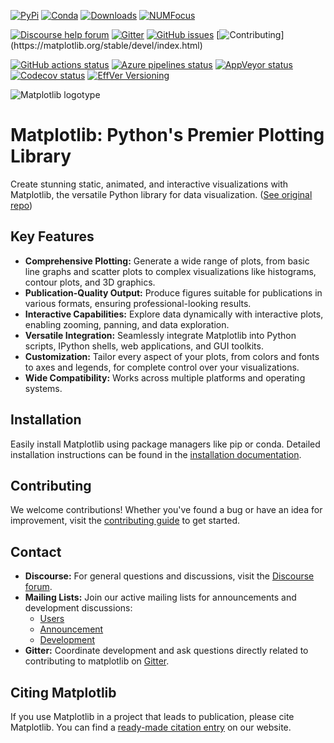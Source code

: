 [![PyPi](https://img.shields.io/pypi/v/matplotlib)](https://pypi.org/project/matplotlib/)
[![Conda](https://img.shields.io/conda/vn/conda-forge/matplotlib)](https://anaconda.org/conda-forge/matplotlib)
[![Downloads](https://img.shields.io/pypi/dm/matplotlib)](https://pypi.org/project/matplotlib)
[![NUMFocus](https://img.shields.io/badge/powered%20by-NumFOCUS-orange.svg?style=flat&colorA=E1523D&colorB=007D8A)](https://numfocus.org)

[![Discourse help forum](https://img.shields.io/badge/help_forum-discourse-blue.svg)](https://discourse.matplotlib.org)
[![Gitter](https://badges.gitter.im/matplotlib/matplotlib.svg)](https://gitter.im/matplotlib/matplotlib)
[![GitHub issues](https://img.shields.io/badge/issue_tracking-github-blue.svg)](https://github.com/matplotlib/matplotlib/issues)
[![Contributing](https://img.shields.io/badge/PR-Welcome-%23FF8300.svg?)](https://matplotlib.org/stable/devel/index.html)

[![GitHub actions status](https://github.com/matplotlib/matplotlib/workflows/Tests/badge.svg)](https://github.com/matplotlib/matplotlib/actions?query=workflow%3ATests)
[![Azure pipelines status](https://dev.azure.com/matplotlib/matplotlib/_apis/build/status/matplotlib.matplotlib?branchName=main)](https://dev.azure.com/matplotlib/matplotlib/_build/latest?definitionId=1&branchName=main)
[![AppVeyor status](https://ci.appveyor.com/api/projects/status/github/matplotlib/matplotlib?branch=main&svg=true)](https://ci.appveyor.com/project/matplotlib/matplotlib)
[![Codecov status](https://codecov.io/github/matplotlib/matplotlib/badge.svg?branch=main&service=github)](https://app.codecov.io/gh/matplotlib/matplotlib)
[![EffVer Versioning](https://img.shields.io/badge/version_scheme-EffVer-0097a7)](https://jacobtomlinson.dev/effver)

![Matplotlib logotype](https://matplotlib.org/_static/logo2.svg)

# Matplotlib: Python's Premier Plotting Library

Create stunning static, animated, and interactive visualizations with Matplotlib, the versatile Python library for data visualization.  ([See original repo](https://github.com/matplotlib/matplotlib))

## Key Features

*   **Comprehensive Plotting:** Generate a wide range of plots, from basic line graphs and scatter plots to complex visualizations like histograms, contour plots, and 3D graphics.
*   **Publication-Quality Output:** Produce figures suitable for publications in various formats, ensuring professional-looking results.
*   **Interactive Capabilities:** Explore data dynamically with interactive plots, enabling zooming, panning, and data exploration.
*   **Versatile Integration:** Seamlessly integrate Matplotlib into Python scripts, IPython shells, web applications, and GUI toolkits.
*   **Customization:** Tailor every aspect of your plots, from colors and fonts to axes and legends, for complete control over your visualizations.
*   **Wide Compatibility:**  Works across multiple platforms and operating systems.

## Installation

Easily install Matplotlib using package managers like pip or conda. Detailed installation instructions can be found in the [installation documentation](https://matplotlib.org/stable/users/installing/index.html).

## Contributing

We welcome contributions! Whether you've found a bug or have an idea for improvement, visit the [contributing guide](https://matplotlib.org/devdocs/devel/contribute.html) to get started.

## Contact

*   **Discourse:** For general questions and discussions, visit the [Discourse forum](https://discourse.matplotlib.org/).
*   **Mailing Lists:** Join our active mailing lists for announcements and development discussions:
    *   [Users](https://mail.python.org/mailman/listinfo/matplotlib-users)
    *   [Announcement](https://mail.python.org/mailman/listinfo/matplotlib-announce)
    *   [Development](https://mail.python.org/mailman/listinfo/matplotlib-devel)
*   **Gitter:** Coordinate development and ask questions directly related to contributing to matplotlib on [Gitter](https://gitter.im/matplotlib/matplotlib).

## Citing Matplotlib

If you use Matplotlib in a project that leads to publication, please cite Matplotlib.  You can find a [ready-made citation entry](https://matplotlib.org/stable/users/project/citing.html) on our website.